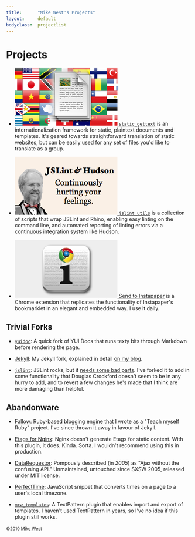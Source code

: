 ```yaml
---
title:      "Mike West's Projects"
layout:     default
bodyclass:  projectlist
---
```

Projects
========

*   [<img src="/static_gettext/logo.png" alt="" width="280" height="158"> `static_gettext`][static_gettext] is an internationalization framework
    for static, plaintext documents and templates. It's geared towards 
    straightforward translation of static websites, but can be easily used for
    any set of files you'd like to translate as a group.

*   [<img src="/jslint_utils/logo.png" alt="" width="280" height="158"> `jslint utils`][jslintutils] is a collection of scripts that wrap JSLint
    and Rhino, enabling easy linting on the command line, and automated reporting
    of linting errors via a continuous integration system like Hudson.

*   [<img src="/send_to_instapaper/logo.png" alt="" width="280" height="158"> Send to Instapaper][StI] is a Chrome extension that replicates the
    functionality of Instapaper's bookmarklet in an elegant and embedded
    way.  I use it daily.

[static_gettext]:   /static_gettext/
[static_gettext_logo]:  http://www.google.com/images/logo.gif
[jslintutils]:      /jslint_utils/
[StI]:              https://chrome.google.com/extensions/detail/liamajdghafnpofaconeimppimbdbhgi/

Trivial Forks
-------------

*   [`yuidoc`][yuidoc]: A quick fork of YUI Docs that runs texty bits through
    Markdown before rendering the page.

*   [Jekyll][]: My Jekyll fork, explained in detail [on my blog][jekyllfork].

*   [`jslint`][jslint]: JSLint rocks, but it [needs some bad parts][badjslint].
    I've forked it to add in some functionality that Douglas Crockford doesn't
    seem to be in any hurry to add, and to revert a few changes he's made that
    I think are more damaging than helpful.


[yuidoc]:       http://github.com/mikewest/yuidoc/
[jslint]:       http://github.com/mikewest/jslint/
[badjslint]:    http://mikewest.org/2010/05/jslint-needs-some-bad-parts
[Jekyll]:       http://github.com/mikewest/jekyll
[jekyllfork]:   http://mikewest.org/2009/11/my-jekyll-fork

Abandonware
-----------

*   [Fallow][]: Ruby-based blogging engine that I wrote as a "Teach myself Ruby"
    project.  I've since thrown it away in favour of Jekyll.

*   [Etags for Nginx][nginx-etags]: Nginx doesn't generate Etags for static
    content.  With this plugin, it does.  Kinda.  Sorta.  I wouldn't recommend
    using this in production.

*   [DataRequestor][]: Pompously described (in _2005_) as "Ajax without the
    confusing API."  Unmaintained, untouched since SXSW 2005, released under
    MIT license.

*   [PerfectTime][]: JavaScript snippet that converts times on a page to a
    user's local timezone.

*   [`mcw_templates`][mcw_templates]:   A TextPattern plugin that enables import
    and export of templates.  I haven't used TextPattern in years, so I've no
    idea if this plugin still works.

[Fallow]:           http://github.com/mikewest/fallow
[nginx-etags]:      http://github.com/mikewest/nginx-static-etags
[DataRequestor]:    http://github.com/mikewest/datarequestor
[PerfectTime]:      http://github.com/mikewest/perfecttime
[mcw_templates]:    http://github.com/mikewest/mcw_templates

<small class="license">&copy;2010 <a href="http://mikewest.org/">Mike West</a></small>
